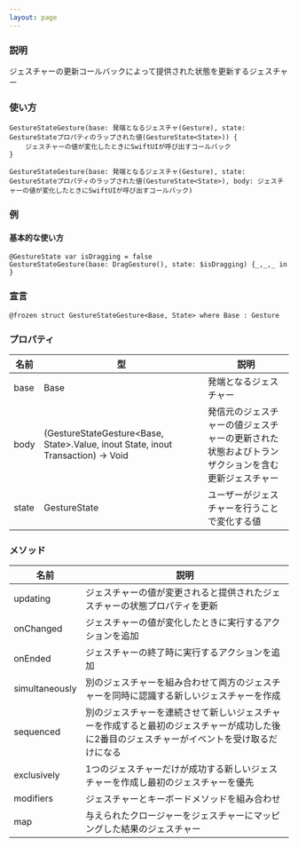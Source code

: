 ```yaml
---
layout: page
---
```


### 説明

ジェスチャーの更新コールバックによって提供された状態を更新するジェスチャー

### 使い方

    GestureStateGesture(base: 発端となるジェスチャ(Gesture), state: GestureStateプロパティのラップされた値(GestureState<State>)) {
        ジェスチャーの値が変化したときにSwiftUIが呼び出すコールバック
    }

    GestureStateGesture(base: 発端となるジェスチャ(Gesture), state: GestureStateプロパティのラップされた値(GestureState<State>), body: ジェスチャーの値が変化したときにSwiftUIが呼び出すコールバック)

### 例

#### 基本的な使い方

    @GestureState var isDragging = false
    GestureStateGesture(base: DragGesture(), state: $isDragging) {_,_,_ in }

### 宣言

    @frozen struct GestureStateGesture<Base, State> where Base : Gesture

### プロパティ

| 名前    | 型                                                                                   | 説明                                               |
| ----- | ----------------------------------------------------------------------------------- | ------------------------------------------------ |
| base  | Base                                                                                | 発端となるジェスチャー                                      |
| body  | (GestureStateGesture&lt;Base, State>.Value, inout State, inout Transaction) -> Void | 発信元のジェスチャーの値ジェスチャーの更新された状態およびトランザクションを含む更新ジェスチャー |
| state | GestureState<State>                                                                 | ユーザーがジェスチャーを行うことで変化する値                           |

### メソッド

| 名前             | 説明                                                                     |
| -------------- | ---------------------------------------------------------------------- |
| updating       | ジェスチャーの値が変更されると提供されたジェスチャーの状態プロパティを更新                                  |
| onChanged      | ジェスチャーの値が変化したときに実行するアクションを追加                                           |
| onEnded        | ジェスチャーの終了時に実行するアクションを追加                                                |
| simultaneously | 別のジェスチャーを組み合わせて両方のジェスチャーを同時に認識する新しいジェスチャーを作成                           |
| sequenced      | 別のジェスチャーを連続させて新しいジェスチャーを作成すると最初のジェスチャーが成功した後に2番目のジェスチャーがイベントを受け取るだけになる |
| exclusively    | 1つのジェスチャーだけが成功する新しいジェスチャーを作成し最初のジェスチャーを優先                              |
| modifiers      | ジェスチャーとキーボードメソッドを組み合わせ                                                 |
| map            | 与えられたクロージャーをジェスチャーにマッピングした結果のジェスチャー                                    |
